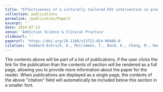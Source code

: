 ```yaml
---
title: "Effectiveness of a culturally tailored HIV intervention in promoting PrEP among black women who use drugs in community supervision programs in New York City: a randomized clinical trial"
collection: publications
permalink: /publication/Paper2
excerpt: ''
date: 2024-07-23
venue: 'Addiction Science & Clinical Practice'
slidesurl: ''
paperurl: 'https://doi.org/10.1186/s13722-024-00488-0'
citation: 'Goddard-Eckrich, D., McCrimmon, T., Bond, K., Chang, M., Hunt, T., Hall, J., Russo, M., Ramesh, V., Johnson, K. A., Downey, D. L., Wu, E., El-Bassel, N., & Gilbert, L. (2024). Effectiveness of a culturally tailored HIV intervention in promoting PrEP among Black women who use drugs in community supervision programs in New York City: A randomized clinical trial. Addiction Science & Clinical Practice, 19(1), 55. https://doi.org/10.1186/s13722-024-00488-0'
---
```


The contents above will be part of a list of publications, if the user clicks the link for the publication than the contents of section will be rendered as a full page, allowing you to provide more information about the paper for the reader. When publications are displayed as a single page, the contents of the above "citation" field will automatically be included below this section in a smaller font.
